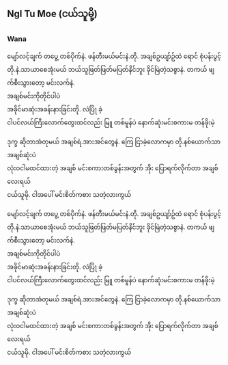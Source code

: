 ## Ngl Tu Moe (ငယ်သူမို့)

### Wana

မျော်လင့်ချက် တ​ပွေ့ တစ်ပိုက်နဲ.
ဖန်တီးမယ်မင်းနဲ.တို. အချစ်ဥယျာ်ဥ်ထဲ
​ရောင် စုံပန်းပွင့်တို.နဲ.သာယာ​စေအုံးမယ်
ဘယ်သူဖြတ်ဖြတ်မပြတ်နိင်ဘူး
ခိုင်မြဲတဲ့သစွာနဲ.
တကယ် ဖျ က်စီးသွား​တော့
မင်းလက်နဲ.  
အချစ်မင်းကိုတိုင်ပါပဲ  
အခိုင်မာဆုံးအခန်းနားခြင်းတို. လဲပြိႃ ခဲ့  
ငါပင်လယ်ကြီး​​လောက်‌တွေးထင်လည်း
မြူ တစ်မူန်ပဲ ​နောက်ဆုံးမင်းစကားမ တန်ဖိုးမဲ့

ဒုက္ခ ဆိုတာအံတုမယ်
အချစ်ရဲ.အားအင်​တွေနဲ.
ကြေ ငြာခဲ့​လောကမှာ တို.နစ်​ယောက်သာအချစ်ဆုံးပဲ  
လုံးဝငါမထင်ထားတဲ့ အချစ် မင်းစကားတစ်ခွန်းအတွက်
အိုး ​ပြောရက်လိုက်တာ အချစ်​လေးရယ်  
ငယ်သူမို. ငါအ​ပေါ် မင်းစိတ်ကစား သတဲ့လားကွယ်

မျော်လင့်ချက် တ​ပွေ့ တစ်ပိုက်နဲ.
ဖန်တီးမယ်မင်းနဲ.တို. အချစ်ဥယျာ်ဥ်ထဲ
​ရောင် စုံပန်းပွင့်တို.နဲ.သာယာ​စေအုံးမယ်
ဘယ်သူဖြတ်ဖြတ်မပြတ်နိင်ဘူး
ခိုင်မြဲတဲ့သစွာနဲ.
တကယ် ဖျ က်စီးသွား​တော့
မင်းလက်နဲ.  
အချစ်မင်းကိုတိုင်ပါပဲ  
အခိုင်မာဆုံးအခန်းနားခြင်းတို. လဲပြိႃ ခဲ့  
ငါပင်လယ်ကြီး​​လောက်‌တွေးထင်လည်း
မြူ တစ်မူန်ပဲ ​နောက်ဆုံးမင်းစကားမ တန်ဖိုးမဲ့

ဒုက္ခ ဆိုတာအံတုမယ်
အချစ်ရဲ.အားအင်​တွေနဲ.
ကြေ ငြာခဲ့​လောကမှာ တို.နစ်​ယောက်သာအချစ်ဆုံးပဲ  
လုံးဝငါမထင်ထားတဲ့ အချစ် မင်းစကားတစ်ခွန်းအတွက်
အိုး ​ပြောရက်လိုက်တာ အချစ်​လေးရယ်  
ငယ်သူမို. ငါအ​ပေါ် မင်းစိတ်ကစား သတဲ့လားကွယ်
